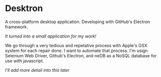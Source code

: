 # Desktron
A cross-platform desktop application. Developing with GitHub's Electron framework.

*It turned into a small application for my work!*

We go through a very tedious and repetative process with Apple's GSX system for each repair done. I want to automate that process.
I'm usign Selenium Web Driver, Github's Electron, and neDB as a NoSQL database for use with javascript.


*I'll add more detail into this later*
